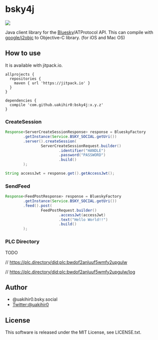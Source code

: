 # bsky4j

[![](https://jitpack.io/v/uakihir0/bsky4j.svg)](https://jitpack.io/#uakihir0/bsky4j)

Java client library for the [Bluesky](https://blueskyweb.xyz/)/ATProtocol API. This can compile with [google/j2objc]() to Objective-C library. (for iOS and Mac OS) 

## How to use

It is available with jitpack.io.

```
allprojects {
  repositories {
    maven { url 'https://jitpack.io' }
  }
}

dependencies {
  compile 'com.github.uakihir0:bsky4j:x.y.z'
}
```

### CreateSession 

```java
Response<ServerCreateSessionResponse> response = BlueskyFactory
        .getInstance(Service.BSKY_SOCIAL.getUri())
        .server().createSession(
                ServerCreateSessionRequest.builder()
                        .identifier("HANDLE")
                        .password("PASSWORD")
                        .build()
        );

String accessJwt = response.get().getAccessJwt();
```

### SendFeed

```java
Response<FeedPostResponse> response = BlueskyFactory
        .getInstance(Service.BSKY_SOCIAL.getUri())
        .feed().post(
                FeedPostRequest.builder()
                        .accessJwt(accessJwt)
                        .text("Hello World!!")
                        .build()
        );
```

### PLC Directory

TODO

// https://plc.directory/did:plc:bwdof2anluuf5wmfy2upgulw

// https://plc.directory/did:plc:bwdof2anluuf5wmfy2upgulw/log

## Author

* @uakihir0.bsky.social
* [Twitter:@uakihir0](https://twitter.com/uakihir0)


## License

This software is released under the MIT License, see LICENSE.txt.
